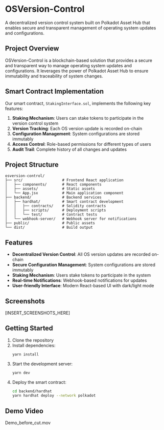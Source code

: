 # OSVersion-Control

A decentralized version control system built on Polkadot Asset Hub that enables secure and transparent management of operating system updates and configurations.

## Project Overview

OSVersion-Control is a blockchain-based solution that provides a secure and transparent way to manage operating system updates and configurations. It leverages the power of Polkadot Asset Hub to ensure immutability and traceability of system changes.

## Smart Contract Implementation

Our smart contract, `StakingInterface.sol`, implements the following key features:

1. **Staking Mechanism**: Users can stake tokens to participate in the version control system
2. **Version Tracking**: Each OS version update is recorded on-chain
3. **Configuration Management**: System configurations are stored immutably
4. **Access Control**: Role-based permissions for different types of users
5. **Audit Trail**: Complete history of all changes and updates

## Project Structure

```
osversion-control/
├── src/                  # Frontend React application
│   ├── components/       # React components
│   ├── assets/           # Static assets
│   └── App.jsx           # Main application component
├── backend/              # Backend services
│   ├── hardhat/          # Smart contract development
│   │   ├── contracts/    # Solidity contracts
│   │   ├── scripts/      # Deployment scripts
│   │   └── test/         # Contract tests
│   └── webhook-server/   # Webhook server for notifications
├── public/               # Public assets
└── dist/                 # Build output
```

## Features

- **Decentralized Version Control**: All OS version updates are recorded on-chain
- **Secure Configuration Management**: System configurations are stored immutably
- **Staking Mechanism**: Users stake tokens to participate in the system
- **Real-time Notifications**: Webhook-based notifications for updates
- **User-friendly Interface**: Modern React-based UI with dark/light mode

## Screenshots

[INSERT_SCREENSHOTS_HERE]

## Getting Started

1. Clone the repository
2. Install dependencies:
   ```bash
   yarn install
   ```
3. Start the development server:
   ```bash
   yarn dev
   ```
4. Deploy the smart contract:
   ```bash
   cd backend/hardhat
   yarn hardhat deploy --network polkadot
   ```

## Demo Video

Demo_before_cut.mov
